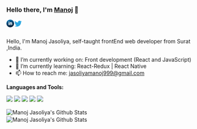### Hello there, I'm [Manoj](https://manojjasoliya.tech) 👋

<a href="https://www.linkedin.com/in/manoj-jasoliya/" target="_blank">
  <img align="left" alt="Manoj's LinkedIn" width="20px" src="https://raw.githubusercontent.com/Manojj999/Manojj999/master/assets/linkedin.svg" />
</a>

<a href="https://twitter.com/manoj_jasoliya" target="_blank">
  <img align="left" alt="Manoj | Twitter" width="21px" src="https://raw.githubusercontent.com/Manojj999/Manojj999/master/assets/twitter.svg" />
</a>


<br />
<br />

Hello, I'm Manoj Jasoliya, self-taught frontEnd web developer from Surat ,India.

- 🔭 I’m currently working on: Front development (React and JavaScript)
- 🌱 I’m currently learning: React-Redux | React Native
- 📫 How to reach me: jasoliyamanoj999@gmail.com


**Languages and Tools:**  

<code><img height="20" src="https://seeklogo.com/images/J/javascript-js-logo-2949701702-seeklogo.com.png"></code>
<code><img height="20" src="https://seeklogo.com/images/R/react-logo-7B3CE81517-seeklogo.com.png"></code>
<code><img height="20" src="https://seeklogo.com/images/R/redux-logo-9CA6836C12-seeklogo.com.png"></code>
<code><img height="20" src="https://seeklogo.com/images/H/html5-logo-EF92D240D7-seeklogo.com.png"></code>
<code><img height="20" src="https://seeklogo.com/images/C/css3-logo-8724075274-seeklogo.com.png"></code>



<img align="center" src="https://github-readme-stats.vercel.app/api?username=Manojj999&show_icons=true&theme=tokyonight&hide_border=true" alt="Manoj Jasoliya's Github Stats">

<br/>

<img align="center" src="https://github-readme-stats.vercel.app/api/top-langs/?username=Manojj999&layout=default&show_icons=true&theme=tokyonight" alt="Manoj Jasoliya's Github Stats">



